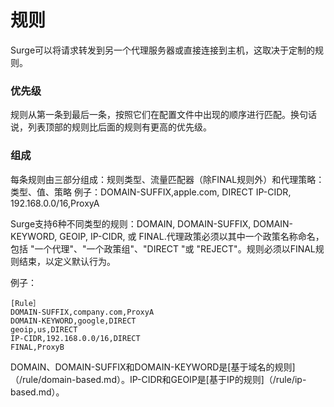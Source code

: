 # 规则

Surge可以将请求转发到另一个代理服务器或直接连接到主机，这取决于定制的规则。

### 优先级
规则从第一条到最后一条，按照它们在配置文件中出现的顺序进行匹配。换句话说，列表顶部的规则比后面的规则有更高的优先级。

### 组成

每条规则由三部分组成：规则类型、流量匹配器（除FINAL规则外）和代理策略：
         类型、值、策略
例子：DOMAIN-SUFFIX,apple.com, DIRECT
         IP-CIDR, 192.168.0.0/16,ProxyA

Surge支持6种不同类型的规则：DOMAIN, DOMAIN-SUFFIX, DOMAIN-KEYWORD, GEOIP, IP-CIDR, 或 FINAL.代理政策必须以其中一个政策名称命名，包括 "一个代理"、"一个政策组"、"DIRECT "或 "REJECT"。规则必须以FINAL规则结束，以定义默认行为。

例子：

```
[Rule］
DOMAIN-SUFFIX,company.com,ProxyA
DOMAIN-KEYWORD,google,DIRECT
geoip,us,DIRECT
IP-CIDR,192.168.0.0/16,DIRECT
FINAL,ProxyB
```

DOMAIN、DOMAIN-SUFFIX和DOMAIN-KEYWORD是[基于域名的规则]（/rule/domain-based.md）。IP-CIDR和GEOIP是[基于IP的规则]（/rule/ip-based.md）。